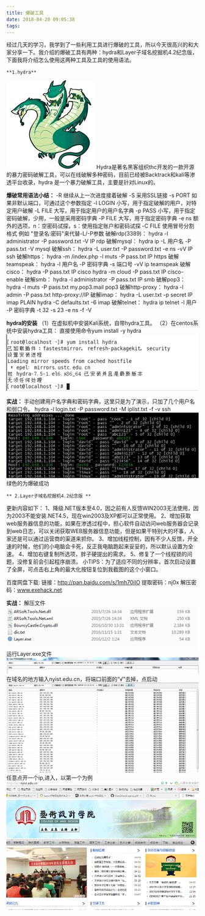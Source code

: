```yaml
---
title: 爆破工具
date: 2018-04-20 09:05:38
tags:
---
```

经过几天的学习，我学到了一些利用工具进行爆破的工具，所以今天很高兴的和大家分享一下。我介绍的爆破工具有两种：hydra和Layer子域名挖掘机4.2纪念版，下面我将介绍怎么使用这两种工具及工具的使用语法。

    **1.hydra**
![](https://github.com/chaojixiaojingang/chaojixiaojingang.github.io/raw/master/img/hy3.jpg)
Hydra是著名黑客组织thc开发的一款开源的暴力密码破解工具，可以在线破解多种密码，目前已经被Backtrack和kali等渗透平台收录，hydra 是一个暴力破解工具，主要是针对Linux的。

**爆破常用语法小结：**
-R 继续从上一次进度接着破解
-S 采用SSL链接
-s PORT 如果非默认端口，可通过这个参数指定
-l LOGIN 小写，用于指定破解的用户，对特定用户破解
-L FILE 大写，用于指定用户的用户名字典
-p PASS 小写，用于指定密码破解，少用，一般是采用密码字典
-P FILE 大写，用于指定密码字典
-e ns 额外的选项，n：空密码试探，s：使用指定账户和密码试探
-C FILE 使用冒号分割格式 例如 "登录名:密码"来代替-L/-P参数
破解rdp(3389)：   hydra -l administrator -P password.txt -V IP rdp
破解mysql：       hydra ip -L 用户名 -P pass.txt -V mysql
破解ssh：         hydra -L user.txt -P password.txt -e ns -vV IP ssh
破解https：       hydra -m /index.php -l muts -P pass.txt IP https
破解teamspeak：   hydra -l 用户名 -P 密码字典 -s 端口号 -vV ip teamspeak
破解cisco：       hydra -P pass.txt IP cisco
                 hydra -m cloud -P pass.txt IP cisco-enable
破解smb：         hydra -l administrator -P pass.txt IP smb
破解pop3：        hydra -l muts -P pass.txt my.pop3.mail pop3
破解http-proxy：  hydra -l admin -P pass.txt http-proxy://IP
破解imap：        hydra -L user.txt -p secret IP imap PLAIN
                 hydra -C defaults.txt -6 imap
破解telnet：      hydra ip telnet -l 用户 -P 密码字典 -t 32 -s 23 -e ns -f -V


**hydra的安装**
（1）在虚拟机中安装Kali系统，自带hydra工具。
（2）在centos系统中安装hydra工具：
直接使用命令yum install -y hydra
![](https://github.com/chaojixiaojingang/chaojixiaojingang.github.io/raw/master/img/hy1.jpg)

**实战：**
手动创建用户名字典和密码字典，这里只是为了演示，只加了几个用户名和弱口令。
 hydra -l login.txt -P password.txt -M iplist.txt -f -v ssh
![](https://github.com/chaojixiaojingang/chaojixiaojingang.github.io/raw/master/img/hy2.jpg)
绿色的为爆破成功


    ** 2.Layer子域名挖掘机4.2纪念版 **
更新内容如下：
1、降级.NET版本至4.0，因之前有人反馈WIN2003无法使用，因为2003不能安装.NET4.5，现在win2003及XP都可以正常使用。
2、增加获取web服务器信息的功能，如果在渗透过程中，担心软件自动访问web服务器会记录到web日志，可以关闭获取WEB服务器信息功能，但是如果干特别大的坏事，人家还是可以通过运营商的渠道来抓你。
3、增加线程控制，因有不少人反馈，开全速的时候，他们的小电脑会卡死，反正我电脑跑起来妥妥的，所以默认设置为全速。
4、增加右键复制所选项，胖子硬提出的需求。
5、修复了一个线程锁的问题，没修复前会引起程序崩溃。
小TIPS：为了适应不同的分辨率，首次启动设置了全屏，可点击右上角的最大化按钮复位到我截图的这个小窗口。

百度网盘下载:
链接：http://pan.baidu.com/s/1mh70iIO
提取密码：nj0x
解压密码：www.exehack.net

**实战：**
解压文件
![](https://github.com/chaojixiaojingang/chaojixiaojingang.github.io/raw/master/img/la1.jpg)
运行Layer.exe文件
![](https://github.com/chaojixiaojingang/chaojixiaojingang.github.io/raw/master/img/la2.jpg)
在域名的地方输入nyist.edu.cn，将端口前面的“√”去掉，点启动
![](https://github.com/chaojixiaojingang/chaojixiaojingang.github.io/raw/master/img/la3.jpg)
任意点开一个ip,进入，以第一个为例
![](https://github.com/chaojixiaojingang/chaojixiaojingang.github.io/raw/master/img/la4.jpg)


